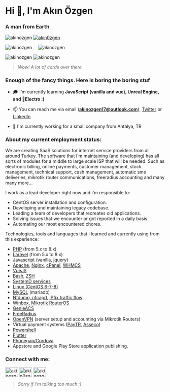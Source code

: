 <!-- Hello stalker -->

<h1>Hi 👋, I'm Akın Özgen</h1>
<h3>A man from Earth</h3>

<p align="left"> 
  
  <img src="https://komarev.com/ghpvc/?username=akinozgen&label=Profile%20views&color=33ff33&style=flat" alt="akinozgen" />
  <a href="https://twitter.com/akin0zgen" target="blank"><img src="https://img.shields.io/twitter/follow/akin0zgen?logo=twitter" alt="akin0zgen" /></a>
  
</p>

<p align="left">
  <img src="https://github-profile-trophy.vercel.app/?username=akinozgen&title=Followers,Stars,Issues,Commit,Repositories,MultiLanguage&column=3&margin-w=15&margin-h=15&theme=dracula" alt="akinozgen" />
  &nbsp; &nbsp; <img src="https://github-readme-stats.vercel.app/api/top-langs/?username=akinozgen&langs_count=10&layout=compact&theme=dracula" alt="akinozgen" />
</p>

<p>
  <img src="https://github-readme-stats.vercel.app/api?username=akinozgen&hide=stars,issues&show_icons=true&theme=dracula&locale=en" alt="akinozgen" />
  <img src="https://github-readme-streak-stats.herokuapp.com?user=akinozgen&theme=dracula&hide_border=true&date_format=j%20M%5B%20Y%5D&ring=DD2727&sideLabels=DD2727/?user=akinozgen&" alt="akinozgen" />
</p>

> _Wow! A lot of cards over there_

### Enough of the fancy things. Here is boring the boring stuf


- 🎓 I’m currently learning **JavaScript (vanilla and vue), Unreal Engine, and 🎸Electro :)**

- 📫 You can reach me via email (**akinozgen17@outlook.com**), [Twitter](https://twitter.com/akin0zgen) or [LinkedIn](https://www.linkedin.com/in/akinozgen/)

- 🛄 I'm currently working for a small company from Antalya, TR

<h3 align="left">About my current employment status:</h3>
<p align="left">
  We are creating SaaS solutions for internet service providers from all around Turkey.
  The software that i'm maintaining (and developing) has all sorts of modules for a middle to large scale ISP that will be needed. 
  Such as electronic billing, online payments, customer management, stock management, technical support,
  cash management, automatic sms deliveries, mikrotik router communications, freeradius accounting and many many more...
  
  
  I work as a lead developer right now and i'm responsible to:
  
  - CentOS server installation and configuration.
  - Developing and maintaining legacy codebase. 
  - Leading a team of developers that recreates old applications.
  - Solving issues that we encounter or got reported in a daily basis.
  - Automating our most encountered chores.
  
  Technologies, tools and languages that i learned and currently using from this experience:
  - [PHP](https://www.php.net/) (from 5.x to 8.x)
  - [Laravel](https://laravel.com/) (from 5.x to 8.x)
  - [Javascript](https://www.javascript.com/) (vanilla, jquery)
  - [Apache](https://httpd.apache.org/), [Nginx](https://www.nginx.com/), [cPanel](https://cpanel.net/), [WHMCS](https://www.whmcs.com/)
  - [VueJS](https://vuejs.org/)
  - [Bash](https://www.gnu.org/software/bash/), [ZSH](https://www.zsh.org/)
  - [SystemD services](https://www.freedesktop.org/wiki/Software/systemd/)
  - [Linux (CentOS 6-7-8)](https://www.centos.org/)
  - [MySQL](https://mariadb.org/) (mariadb)
  - [Nfdump, nfcapd](http://nfdump.sourceforge.net/), [IPfix traffic flow](https://en.wikipedia.org/wiki/IP_Flow_Information_Export)
  - [Winbox, Mikrotik RouterOS](https://mikrotik.com/)
  - [GenieACS](https://genieacs.com/)
  - [FreeRadius](https://freeradius.org/)
  - [OpenVPN](https://openvpn.net/) (server setup and accounting via Mikrotik Routers)
  - Virtual payment systems ([PayTR](https://www.paytr.com/), [Asseco](https://tr.asseco.com/))
  - [Powershell](https://docs.microsoft.com/en-us/powershell/)
  - [Flutter](http://flutter.dev/)
  - [Phonegap/Cordova](https://cordova.apache.org/)
  - Appstore and Google Play Store application publishing.
  
</p>

<h3 align="left">Connect with me:</h3>
<p align="left">
<a href="https://codepen.io/akinozgen" target="blank"><img align="center" src="https://raw.githubusercontent.com/rahuldkjain/github-profile-readme-generator/master/src/images/icons/Social/codepen.svg" alt="akinozgen" height="30" width="40" /></a>
<a href="https://twitter.com/akin0zgen" target="blank"><img align="center" src="https://raw.githubusercontent.com/rahuldkjain/github-profile-readme-generator/master/src/images/icons/Social/twitter.svg" alt="akin0zgen" height="30" width="40" /></a>
<a href="https://linkedin.com/in/akinozgen" target="blank"><img align="center" src="https://raw.githubusercontent.com/rahuldkjain/github-profile-readme-generator/master/src/images/icons/Social/linked-in-alt.svg" alt="akinozgen" height="30" width="40" /></a>
</p>

> _Sorry if i'm talking too much :)_
